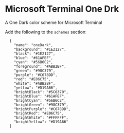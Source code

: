 # Microsoft Terminal One Drk
A One Dark color scheme for Microsoft Terminal

Add the following to the `schemes` section:

```
  {
    "name": "oneDark",
    "background": "#1E2127",
    "black": "#1E2127",
    "blue": "#61AFEF",
    "cyan": "#56B6C2",
    "foreground": "#ABB2BF",
    "green": "#98C379",
    "purple": "#C678DD",
    "red": "#E06C75",
    "white": "#ABB2BF",
    "yellow": "#D19A66",
    "brightBlack": "#5C6370",
    "brightBlue": "#61AFEF",
    "brightCyan": "#56B6C2",
    "brightGreen": "#98C379",
    "brightPurple": "#C678DD",
    "brightRed": "#E06C75",
    "brightWhite": "#FFFFFF",
    "brightYellow": "#D19A66"
  }
```
